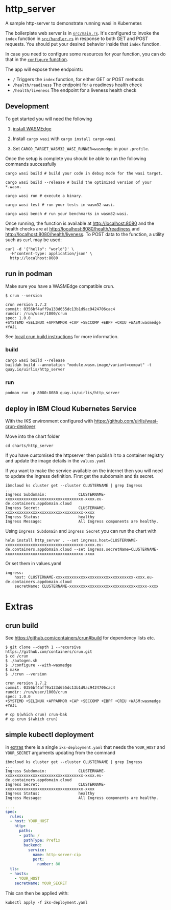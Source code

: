# http_server

A sample http-server to demonstrate running wasi in Kubernetes

The boilerplate web server is in [`src/main.rs`](./src/main.rs). It's configured to invoke the `index`
function in [`src/handler.rs`](./src/handler.rs) in response to both
GET and POST requests. You should put your desired behavior inside
that `index` function.

In case you need to configure some resources for your function, you can do that in the [`configure` function](./src/config.rs).

The app will expose three endpoints:

  * `/` Triggers the `index` function, for either GET or POST methods
  * `/health/readiness` The endpoint for a readiness health check
  * `/health/liveness` The endpoint for a liveness health check

## Development

To get started you will need the following

1. [install WASMEdge](https://wasmedge.org/book/en/quick_start/install.html)

2. Install `cargo wasi` with `cargo install cargo-wasi`

3. Set `CARGO_TARGET_WASM32_WASI_RUNNER=wasmedge` in your `.profile`.


Once the setup is complete you should be able to run the following commands successfully
```shell script
cargo wasi build # build your code in debug mode for the wasi target.

cargo wasi build --release # build the optimized version of your *.wasm.

cargo wasi run # execute a binary.

cargo wasi test # run your tests in wasm32-wasi.

cargo wasi bench # run your benchmarks in wasm32-wasi.
```

Once running, the function is available at <http://localhost:8080> and
the health checks are at <http://localhost:8080/health/readiness> and
<http://localhost:8080/health/liveness>. To POST data to the function,
a utility such as `curl` may be used:

```console
curl -d '{"hello": "world"}' \
  -H'content-type: application/json' \
  http://localhost:8080
```


## run in podman

Make sure you have a WASMEdge compatible crun.

```
$ crun --version

crun version 1.7.2
commit: 0356bf4aff9a133d655dc13b1d9ac9424706cac4
rundir: /run/user/1000/crun
spec: 1.0.0
+SYSTEMD +SELINUX +APPARMOR +CAP +SECCOMP +EBPF +CRIU +WASM:wasmedge +YAJL
```
See [local crun build instructions](#crun-build) for more information.


### build
```
cargo wasi build --release
buildah build --annotation "module.wasm.image/variant=compat" -t quay.io/uirlis/http_server
```

### run

```
podman run -p 8080:8080 quay.io/uirlis/http_server
```


## deploy in IBM Cloud Kubernetes Service

With the IKS environment configured with https://github.com/uirlis/wasi-crun-deployer

Move into the chart folder
```
cd charts/http_server
```

If you have customised the httpserver then publish it to a container registry and update the image details in the `values.yaml`

If you want to make the service available on the internet then you will need to update the Ingress definition.
First get the subdomain and tls secret.
```
ibmcloud ks cluster get --cluster CLUSTERNAME | grep Ingress
...
Ingress Subdomain:              CLUSTERNAME-xxxxxxxxxxxxxxxxxxxxxxxxxxxxxxxxxx-xxxx.eu-de.containers.appdomain.cloud
Ingress Secret:                 CLUSTERNAME-xxxxxxxxxxxxxxxxxxxxxxxxxxxxxxxxxx-xxxx
Ingress Status:                 healthy
Ingress Message:                All Ingress components are healthy.
```

Using `Ingress Subdomain` and `Ingress Secret` you can run the chart with
```
helm install http_server . --set ingress.host=CLUSTERNAME-xxxxxxxxxxxxxxxxxxxxxxxxxxxxxxxxxx-xxxx.eu-de.containers.appdomain.cloud --set ingress.secretName=CLUSTERNAME-xxxxxxxxxxxxxxxxxxxxxxxxxxxxxxxxxx-xxxx
```

Or set them in values.yaml

```
ingress:
    host: CLUSTERNAME-xxxxxxxxxxxxxxxxxxxxxxxxxxxxxxxxxx-xxxx.eu-de.containers.appdomain.cloud
    secretName: CLUSTERNAME-xxxxxxxxxxxxxxxxxxxxxxxxxxxxxxxxxx-xxxx
```

# Extras

## crun build

See https://github.com/containers/crun#build for dependency lists etc.

```
$ git clone --depth 1 --recursive https://github.com/containers/crun.git
$ cd /crun
$ ./autogen.sh
$ ./configure --with-wasmedge
$ make
$ ./crun --version

crun version 1.7.2
commit: 0356bf4aff9a133d655dc13b1d9ac9424706cac4
rundir: /run/user/1000/crun
spec: 1.0.0
+SYSTEMD +SELINUX +APPARMOR +CAP +SECCOMP +EBPF +CRIU +WASM:wasmedge +YAJL

# cp $(which crun) crun-bak
# cp crun $(which crun)
```

## simple kubectl deployment

in [extras](extras) there is a single `iks-deployment.yaml` that needs the `YOUR_HOST` and `YOUR_SECRET` arguments updating from the command 

```
ibmcloud ks cluster get --cluster CLUSTERNAME | grep Ingress
...
Ingress Subdomain:              CLUSTERNAME-xxxxxxxxxxxxxxxxxxxxxxxxxxxxxxxxxx-xxxx.eu-de.containers.appdomain.cloud
Ingress Secret:                 CLUSTERNAME-xxxxxxxxxxxxxxxxxxxxxxxxxxxxxxxxxx-xxxx
Ingress Status:                 healthy
Ingress Message:                All Ingress components are healthy.
```

```yaml
....
spec:
  rules:
  - host: YOUR_HOST
    http:
      paths:
      - path: /
        pathType: Prefix
        backend:
          service:
            name: http-server-cip
            port:
              number: 80
  tls:
  - hosts:
    - YOUR_HOST
    secretName: YOUR_SECRET
```

This can then be applied with:

```
kubectl apply -f iks-deployment.yaml
```